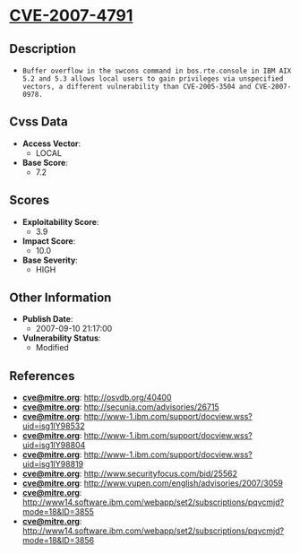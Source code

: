 
# [CVE-2007-4791](http://osvdb.org/40400)

## Description

- `Buffer overflow in the swcons command in bos.rte.console in IBM AIX 5.2 and 5.3 allows local users to gain privileges via unspecified vectors, a different vulnerability than CVE-2005-3504 and CVE-2007-0978.`

## Cvss Data

- **Access Vector**:
  - LOCAL
- **Base Score**:
  - 7.2

## Scores

- **Exploitability Score**:
  - 3.9
- **Impact Score**:
  - 10.0
- **Base Severity**:
  - HIGH

## Other Information

- **Publish Date**:
  - 2007-09-10 21:17:00
- **Vulnerability Status**:
  - Modified

## References

- **cve@mitre.org**: http://osvdb.org/40400
- **cve@mitre.org**: http://secunia.com/advisories/26715
- **cve@mitre.org**: http://www-1.ibm.com/support/docview.wss?uid=isg1IY98532
- **cve@mitre.org**: http://www-1.ibm.com/support/docview.wss?uid=isg1IY98804
- **cve@mitre.org**: http://www-1.ibm.com/support/docview.wss?uid=isg1IY98819
- **cve@mitre.org**: http://www.securityfocus.com/bid/25562
- **cve@mitre.org**: http://www.vupen.com/english/advisories/2007/3059
- **cve@mitre.org**: http://www14.software.ibm.com/webapp/set2/subscriptions/pqvcmjd?mode=18&ID=3855
- **cve@mitre.org**: http://www14.software.ibm.com/webapp/set2/subscriptions/pqvcmjd?mode=18&ID=3856
